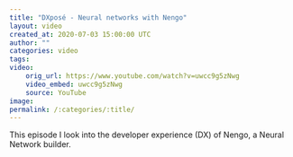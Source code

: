```yaml
---
title: "DXposé - Neural networks with Nengo"
layout: video
created_at: 2020-07-03 15:00:00 UTC
author: ""
categories: video
tags: 
video:
    orig_url: https://www.youtube.com/watch?v=uwcc9g5zNwg
    video_embed: uwcc9g5zNwg
    source: YouTube
image: 
permalink: /:categories/:title/
---
```


This episode I look into the developer experience (DX) of Nengo, a Neural Network builder.